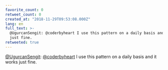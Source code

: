 ```yaml
---
favorite_count: 0
retweet_count: 0
created_at: "2018-11-29T09:53:08.000Z"
lang: en
full_text: >-
  @UgurcanSengit: @coderbyheart I use this pattern on a daily basis and it works
  just fine.
retweeted: true
---
```


[@UgurcanSengit](https://twitter.com/UgurcanSengit):
[@coderbyheart](https://twitter.com/coderbyheart) I use this pattern on a daily
basis and it works just fine.
